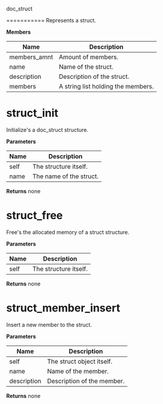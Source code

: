doc_struct

===========
Represents a struct.


**Members**

**Name** | **Description**
-------- | ---------------
members_amnt | Amount of members.
name | Name of the struct.
description | Description of the struct.
members | A string list holding the members.


struct_init
===========
Initialize's a doc_struct structure.


**Parameters**

**Name** | **Description**
-------- | ---------------
self | The structure itself.
name | The name of the struct.

**Returns**
none

struct_free
===========
Free's the allocated memory of a struct structure.


**Parameters**

**Name** | **Description**
-------- | ---------------
self | The structure itself.

**Returns**
none

struct_member_insert
====================
Insert a new member to the struct.


**Parameters**

**Name** | **Description**
-------- | ---------------
self | The struct object itself.
name | Name of the member.
description | Description of the member.

**Returns**
none

